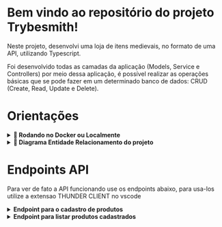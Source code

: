 # Bem vindo ao repositório do projeto Trybesmith!

Neste projeto, desenvolvi uma loja de itens medievais, no formato de uma API, utilizando Typescript.

Foi desenvolvido todas as camadas da aplicação (Models, Service e Controllers) por meio dessa aplicação, é possível realizar as operações básicas que se pode fazer em um determinado banco de dados: CRUD (Create, Read, Update e Delete).

# Orientações

<details>
  <summary><strong>🐳 Rodando no Docker ou Localmente</strong></summary><br />
  
  ## Com Docker
 
  > Rode os serviços `node` e `db` com o comando `docker-compose up -d`.
  - Verifique se a porta 3306 nao está sendo usada na sua maquina, ou adapte, caso queria fazer uso da aplicação em containers
  - Esses serviços irão inicializar um container chamado `trybesmith` e outro chamado `trybesmith_db`.
  - A partir daqui você pode rodar o container `trybesmith` via CLI ou abri-lo no VS Code.

  > Use o comando `docker exec -it trybesmith bash`.
  - Ele te dará acesso ao terminal interativo do container criado pelo compose, que está rodando em segundo plano.

  > Instale as dependências com `npm install`

   ⚠ Atenção ⚠ Caso você esteja usando macOS e ao executar o `docker-compose up -d` se depare com o seguinte erro:

  ~~~bash
  The Compose file './docker-compose.yml' is invalid because:
  Unsupported config option for services.db: 'platform'
  Unsupported config option for services.node: 'platform'
  ~~~

> Foram encontradas 2 possíveis soluções para este problema:
> 1. Você pode adicionar manualmente a option `platform: linux/amd64` no service do banco de dados no arquivo docker-compose.yml do projeto, mas essa é uma solução local e você deverá reproduzir isso para os outros projetos.
> 2. Você pode adicionar manualmente nos arquivos .bashrc, .zshenv ou .zshrc do seu computador a linha `export DOCKER_DEFAULT_PLATFORM=linux/amd64`, essa é uma solução global.
> As soluções foram com base [nesta fonte](https://stackoverflow.com/a/69636473).

---
  
  ## Sem Docker
  
  > Instale as dependências com `npm install`
  
  ✨ **Dica:** Para rodar o projeto desta forma, obrigatoriamente você deve ter o `node` instalado em seu computador.

</details>

<details>
  <summary><strong>🎲 Diagrama Entidade Relacionamento do projeto</strong></summary><br />

  O banco de dados do projeto segue a estrutura abaixo:

  <img src="images/diagram-der.png" width="200px" >
</details>


# Endpoints API

Para ver de fato a API funcionando use os endpoints abaixo, para usa-los utilize a extensao THUNDER CLIENT no vscode


<details>
  <summary><strong>Endpoint para o cadastro de produtos</strong></summary><br />

  O endpoint é acessível através do caminho (`/products`);
  Os produtos enviados são salvos na tabela `Products` do banco de dados;
  - O endpoint deve receber a seguinte estrutura:
```json
  {
    "name": "Long Sword",
    "amount": "200 coins"
  }
```
  ✨ **Dica:** Lembre-se de colocar o metodo POST no THUNDER CLIENT
</details>

<details>
  <summary><strong>Endpoint para listar produtos cadastrados</strong></summary><br />

  O endpoint é acessível através do caminho (`/products`);
  ✨ **Dica:** Lembre-se de colocar o metodo GET no THUNDER CLIENT
</details>


